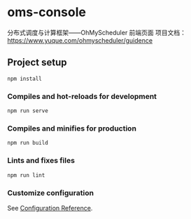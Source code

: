 # oms-console
分布式调度与计算框架——OhMyScheduler 前端页面
项目文档：https://www.yuque.com/ohmyscheduler/guidence

## Project setup
```
npm install
```

### Compiles and hot-reloads for development
```
npm run serve
```

### Compiles and minifies for production
```
npm run build
```

### Lints and fixes files
```
npm run lint
```

### Customize configuration
See [Configuration Reference](https://cli.vuejs.org/config/).
